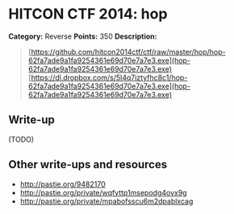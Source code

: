 # HITCON CTF 2014: hop

**Category:** Reverse
**Points:** 350
**Description:**

> [https://github.com/hitcon2014ctf/ctf/raw/master/hop/hop-62fa7ade9a1fa9254361e69d70e7a7e3.exe](hop-62fa7ade9a1fa9254361e69d70e7a7e3.exe)
> [https://dl.dropbox.com/s/5l4q7iztyfhc8c1/hop-62fa7ade9a1fa9254361e69d70e7a7e3.exe](hop-62fa7ade9a1fa9254361e69d70e7a7e3.exe)

## Write-up

(TODO)

## Other write-ups and resources

* <http://pastie.org/9482170>
* <http://pastie.org/private/wqfyttp1msepodg4ovx9g>
* <http://pastie.org/private/mpabofsscu6m2dpablxcag>
